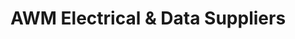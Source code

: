 ---
title: "AWM Electrical & Data Suppliers"
url: /ballarat/awm-electrical-und-data-suppliers/
shop: Elektronik
---